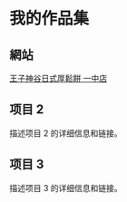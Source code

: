 # 我的作品集

## 網站
[王子神谷日式厚鬆餅 一中店](https://luna31797.wixsite.com/my-site-2)

## 项目 2
描述项目 2 的详细信息和链接。

## 项目 3
描述项目 3 的详细信息和链接。
